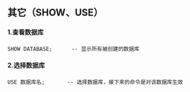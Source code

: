## 其它（SHOW、USE）

#### 1.查看数据库

```mysql
SHOW DATABASE;		-- 显示所有被创建的数据库
```

#### 2.选择数据库

```mysql
USE 数据库名;		-- 选择数据库，接下来的命令是对该数据库生效
```

